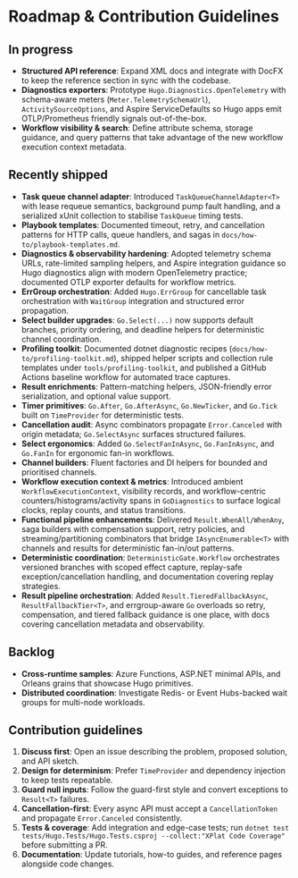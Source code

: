 # Roadmap & Contribution Guidelines

## In progress

- **Structured API reference**: Expand XML docs and integrate with DocFX to keep the reference section in sync with the codebase.
- **Diagnostics exporters**: Prototype `Hugo.Diagnostics.OpenTelemetry` with schema-aware meters (`Meter.TelemetrySchemaUrl`), `ActivitySourceOptions`, and Aspire ServiceDefaults so Hugo apps emit OTLP/Prometheus friendly signals out-of-the-box.
- **Workflow visibility & search**: Define attribute schema, storage guidance, and query patterns that take advantage of the new workflow execution context metadata.

## Recently shipped

- **Task queue channel adapter**: Introduced `TaskQueueChannelAdapter<T>` with lease requeue semantics, background pump fault handling, and a serialized xUnit collection to stabilise `TaskQueue` timing tests.
- **Playbook templates**: Documented timeout, retry, and cancellation patterns for HTTP calls, queue handlers, and sagas in `docs/how-to/playbook-templates.md`.
- **Diagnostics & observability hardening**: Adopted telemetry schema URLs, rate-limited sampling helpers, and Aspire integration guidance so Hugo diagnostics align with modern OpenTelemetry practice; documented OTLP exporter defaults for workflow metrics.
- **ErrGroup orchestration**: Added `Hugo.ErrGroup` for cancellable task orchestration with `WaitGroup` integration and structured error propagation.
- **Select builder upgrades**: `Go.Select(...)` now supports default branches, priority ordering, and deadline helpers for deterministic channel coordination.
- **Profiling toolkit**: Documented dotnet diagnostic recipes (`docs/how-to/profiling-toolkit.md`), shipped helper scripts and collection rule templates under `tools/profiling-toolkit`, and published a GitHub Actions baseline workflow for automated trace captures.
- **Result enrichments**: Pattern-matching helpers, JSON-friendly error serialization, and optional value support.
- **Timer primitives**: `Go.After`, `Go.AfterAsync`, `Go.NewTicker`, and `Go.Tick` built on `TimeProvider` for deterministic tests.
- **Cancellation audit**: Async combinators propagate `Error.Canceled` with origin metadata; `Go.SelectAsync` surfaces structured failures.
- **Select ergonomics**: Added `Go.SelectFanInAsync`, `Go.FanInAsync`, and `Go.FanIn` for ergonomic fan-in workflows.
- **Channel builders**: Fluent factories and DI helpers for bounded and prioritised channels.
- **Workflow execution context & metrics**: Introduced ambient `WorkflowExecutionContext`, visibility records, and workflow-centric counters/histograms/activity spans in `GoDiagnostics` to surface logical clocks, replay counts, and status transitions.
- **Functional pipeline enhancements**: Delivered `Result.WhenAll/WhenAny`, saga builders with compensation support, retry policies, and streaming/partitioning combinators that bridge `IAsyncEnumerable<T>` with channels and results for deterministic fan-in/out patterns.
- **Deterministic coordination**: `DeterministicGate.Workflow` orchestrates versioned branches with scoped effect capture, replay-safe exception/cancellation handling, and documentation covering replay strategies.
- **Result pipeline orchestration**: Added `Result.TieredFallbackAsync`, `ResultFallbackTier<T>`, and errgroup-aware `Go` overloads so retry, compensation, and tiered fallback guidance is one place, with docs covering cancellation metadata and observability.

## Backlog

- **Cross-runtime samples**: Azure Functions, ASP.NET minimal APIs, and Orleans grains that showcase Hugo primitives.
- **Distributed coordination**: Investigate Redis- or Event Hubs-backed wait groups for multi-node workloads.

## Contribution guidelines

1. **Discuss first**: Open an issue describing the problem, proposed solution, and API sketch.
2. **Design for determinism**: Prefer `TimeProvider` and dependency injection to keep tests repeatable.
3. **Guard null inputs**: Follow the guard-first style and convert exceptions to `Result<T>` failures.
4. **Cancellation-first**: Every async API must accept a `CancellationToken` and propagate `Error.Canceled` consistently.
5. **Tests & coverage**: Add integration and edge-case tests; run `dotnet test tests/Hugo.Tests/Hugo.Tests.csproj --collect:"XPlat Code Coverage"` before submitting a PR.
6. **Documentation**: Update tutorials, how-to guides, and reference pages alongside code changes.
